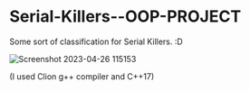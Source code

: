 # Serial-Killers--OOP-PROJECT

Some sort of classification for Serial Killers. :D 

![Screenshot 2023-04-26 115153](https://user-images.githubusercontent.com/95474661/234700932-e6d74a16-f7c7-4642-9199-a69af426345a.png)

(I used Clion g++ compiler and C++17)


